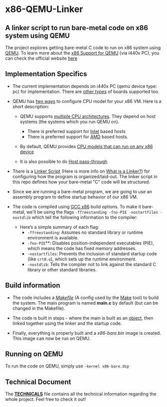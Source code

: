 # x86-QEMU-Linker

A linker script to run bare-metal code on x86 system using QEMU
---

The project explores getting bare-metal C code to run on x86 system using [QEMU](). To learn more about the [x86 Support for QEMU](https://www.qemu.org/docs/master/system/target-i386.html) (via i440x PC), you can check the official website [here](https://www.qemu.org/docs/master/system/i386/pc.html)

## Implementation Specifics

- The current implementation depends on i440x PC (qemu device type: pc) for implementation. There are [other types](https://www.qemu.org/docs/master/system/target-i386.html#board-specific-documentation) of boards supported too.

- QEMU has [two ways](https://www.qemu.org/docs/master/system/i386/cpu.html#two-ways-to-configure-cpu-models-with-qemu-kvm) to configure CPU model for your x86 VM. Here is a short description:
  - QEMU supports [multiple CPU architectures](https://www.qemu.org/docs/master/system/i386/cpu.html). They depend on host systems (the systems which you run QEMU on).
    - There is preferred support for [Intel](https://www.qemu.org/docs/master/system/i386/cpu.html#preferred-cpu-models-for-intel-x86-hosts) based hosts
    - There is preferred support for [AMD](https://www.qemu.org/docs/master/system/i386/cpu.html#preferred-cpu-models-for-amd-x86-hosts) based hosts.

  - By default, QEMU provides [CPU models that can run on any x86 device](https://www.qemu.org/docs/master/system/i386/cpu.html#default-x86-cpu-models)

  - It is also possible to do [Host pass-through](https://www.qemu.org/docs/master/system/i386/cpu.html#preferred-cpu-models-for-intel-x86-hosts:~:text=%EF%83%81-,Host%20passthrough)

- There is a [Linker Script](https://wiki.osdev.org/Linker_Scripts) (Here is more info on [What is a Linker?](https://en.wikipedia.org/wiki/Linker_(computing))) for configuring how the program is organized/laid-out. The linker script in this repo defines how your bare-metal "C" code will be structured.

- Since we are running a bare-metal program, we are going to use an assembly program to define startup behavior of our x86 VM.

- The code is compiled using [GCC x86](https://gcc.gnu.org/onlinedocs/gcc/x86-Options.html) build options. To make it bare-metal, we'll be using the flags `-ffreestanding -fno-PIE -nostartfiles -nostdlib` which tell the following information to the compiler:
  - Here’s a simple summary of each flag:
    - `-ffreestanding`: Assumes no standard library or runtime environment is available.
    - `-fno-PIE`**: Disables position-independent executables (PIE), which means the code has fixed memory addresses.
    - `-nostartfiles`: Prevents the inclusion of standard startup code (like `crt0.o`), which sets up the runtime environment.
    - `-nostdlib`:  Tells the compiler not to link against the standard C library or other standard libraries.

## Build information

- The code includes a *[Makefile](Makefile)* (A config used by the [Make](https://en.wikipedia.org/wiki/Make_(software)) tool) to build the system. The main program is named **main.c** by default (but can be changed in the Makefile).

- The code is built in steps - where the main is built as an [object](https://en.wikipedia.org/wiki/Object_file), then linked together using the linker and the startup code.

- Finally, everything is properly built and a *x86-bare.bin* image is created. This image can now be run on QEMU.

## Running on QEMU

To run the code on QEMU, simply use `-kernel x86-bare.dsp`

## Technical Document

The **[TECHNICALS](TECHNICALS.md)** file contains all the technical information regarding the whole project. Feel free to check it out!
